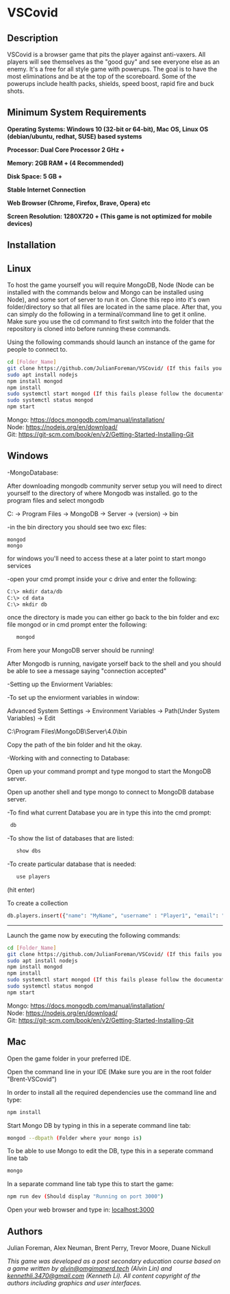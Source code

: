 # VSCovid

## Description

VSCovid is a browser game that pits the player against anti-vaxers.  All players will see themselves as the "good guy" and see everyone else as an enemy. It's a free for all style game with powerups. The goal is to have the most eliminations and be at the top of the scoreboard.  Some of the powerups include health packs, shields, speed boost, rapid fire and buck shots.

## Minimum System Requirements  
  
**Operating Systems: Windows 10 (32-bit or 64-bit), Mac OS, Linux OS (debian/ubuntu, redhat, SUSE) based systems**  
  
**Processor: Dual Core Processor 2 GHz +**  
  
**Memory: 2GB RAM + (4 Recommended)**  
  
**Disk Space: 5 GB +**  
  
**Stable Internet Connection**  
  
**Web Browser (Chrome, Firefox, Brave, Opera) etc**  
  
**Screen Resolution: 1280X720 + (This game is not optimized for mobile devices)**  
  
## Installation
  
## Linux
  
To host the game yourself you will require MongoDB, Node (Node can be installed with the commands below and Mongo can be installed using Node), and some sort of server to run it on. Clone this repo into it's own folder/directory so that all files are located in the same place. After that, you can simply do the following in a terminal/command line to get it online.  Make sure you use the cd command to first switch into the folder that the repository is cloned into before running these commands.  
  
Using the following commands should launch an instance of the game for people to connect to.

```bash
cd [Folder_Name]
git clone https://github.com/JulianForeman/VSCovid/ (If this fails you need to install Git using the documentation below)
sudo apt install nodejs
npm install mongod
npm install
sudo systemctl start mongod (If this fails please follow the documentation to install mongodb linked below)
sudo systemctl status mongod
npm start
```

Mongo: https://docs.mongodb.com/manual/installation/  
Node: https://nodejs.org/en/download/  
Git: https://git-scm.com/book/en/v2/Getting-Started-Installing-Git

## Windows  
  
 -MongoDatabase:  
  
After downloading mongodb community server setup you will need to direct yourself to the directory of where Mongodb was installed.
go to the program files and select mongodb  

C: -> Program Files -> MongoDB -> Server -> (version) -> bin  

-in the bin directory you should see two exc files:  
  
    mongod  
    mongo  
  
for windows you'll need to access these at a later point to start mongo services  
  
-open your cmd prompt inside your c drive and enter the following:  
```bash
C:\> mkdir data/db
C:\> cd data
C:\> mkdir db  
```  
once the directory is made you can either go back to the bin folder and exc file mongod or in cmd prompt enter the following:  
```bash
   mongod
```

From here your MongoDB server should be running!  
  
After Mongodb is running, navigate yorself back to the shell and you should be able to see a message saying "connection accepted"  
  
-Setting up the Enviorment Variables:  
  
-To set up the enviorment variables in window:  
  
Advanced System Settings -> Environment Variables -> Path(Under System Variables) -> Edit  
  
C:\Program Files\MongoDB\Server\4.0\bin  
  
Copy the path of the bin folder and hit the okay.  
  
-Working with and connecting to Database:  
  
Open up your command prompt and type mongod to start the MongoDB server.  
  
Open up another shell and type mongo to connect to MongoDB database server.  
  
-To find what current Database you are in type this into the cmd prompt:  
  ```bash
   db
  ```
-To show the list of databases that are listed:
```bash
   show dbs
```
-To create particular database that is needed:
```bash
   use players
```  
(hit enter)  
  
To create a collection  
```bash
db.players.insert({"name": "MyName", "username" : "Player1", "email": "playeremail@gmail.com", "score": "0"})
```

----------------------------------------------------------------------------------  
  
  Launch the game now by executing the following commands:  
```bash
cd [Folder_Name]
git clone https://github.com/JulianForeman/VSCovid/ (If this fails you need to install Git using the documentation below)
sudo apt install nodejs
npm install mongod
npm install
sudo systemctl start mongod (If this fails please follow the documentation to install mongodb linked below)
sudo systemctl status mongod
npm start
```  
  
Mongo: https://docs.mongodb.com/manual/installation/  
Node: https://nodejs.org/en/download/  
Git: https://git-scm.com/book/en/v2/Getting-Started-Installing-Git

## Mac  
  
Open the game folder in your preferred IDE.  
  
Open the command line in your IDE (Make sure you are in the root folder "Brent-VSCovid")  
  
In order to install all the required dependencies use the command line and type: 
```bash
npm install
```  
Start Mongo DB by typing in this in a seperate command line tab:  
```bash
mongod --dbpath (Folder where your mongo is)
```  
To be able to use Mongo to edit the DB, type this in a seperate command line tab  
```bash
mongo
```  
In a separate command line tab type this to start the game:  
```bash
npm run dev (Should display "Running on port 3000")  
```  
Open your web browser and type in: [localhost:3000](http://localhost:3000)

## Authors

Julian Foreman, Alex Neuman, Brent Perry, Trevor Moore, Duane Nickull  
  
*This game was developed as a post secondary education course based on a game written by alvin@omgimanerd.tech (Alvin Lin) and kennethli.3470@gmail.com (Kenneth Li).  All content copyright of the authors including graphics and user interfaces.*
